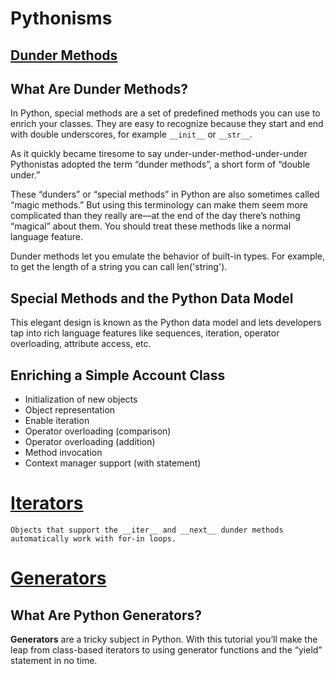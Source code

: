 # Pythonisms

## [Dunder Methods](https://dbader.org/blog/python-dunder-methods)

## What Are Dunder Methods?

In Python, special methods are a set of predefined methods you can use to enrich your classes. They are easy to recognize because they start and end with double underscores, for example ```__init__``` or ```__str__```.

As it quickly became tiresome to say under-under-method-under-under Pythonistas adopted the term “dunder methods”, a short form of “double under.”

These “dunders” or “special methods” in Python are also sometimes called “magic methods.” But using this terminology can make them seem more complicated than they really are—at the end of the day there’s nothing “magical” about them. You should treat these methods like a normal language feature.

Dunder methods let you emulate the behavior of built-in types. For example, to get the length of a string you can call len('string').

## Special Methods and the Python Data Model

This elegant design is known as the Python data model and lets developers tap into rich language features like sequences, iteration, operator overloading, attribute access, etc.

## Enriching a Simple Account Class

- Initialization of new objects
- Object representation
- Enable iteration
- Operator overloading (comparison)
- Operator overloading (addition)
- Method invocation
- Context manager support (with statement)

# [Iterators](https://dbader.org/blog/python-iterators)

```
Objects that support the __iter__ and __next__ dunder methods automatically work with for-in loops.
```

# [Generators](https://dbader.org/blog/python-generators)

## What Are Python Generators?

**Generators** are a tricky subject in Python. With this tutorial you’ll make the leap from class-based iterators to using generator functions and the “yield” statement in no time.
